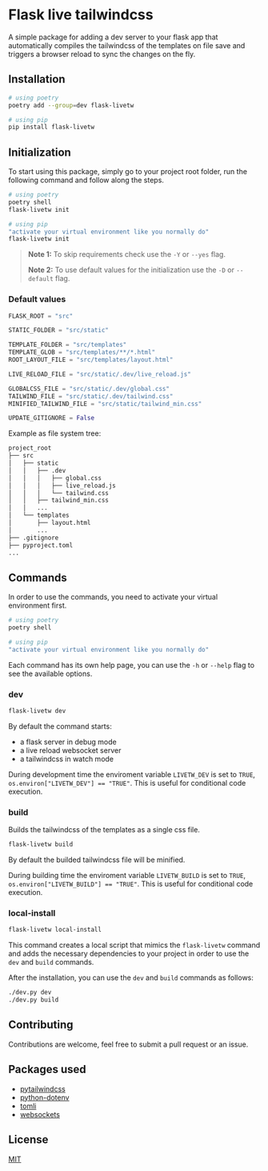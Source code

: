 # Flask live tailwindcss

A simple package for adding a dev server to your flask app that automatically compiles the tailwindcss of the templates on file save and triggers a browser reload to sync the changes on the fly.


## Installation

```bash
# using poetry
poetry add --group=dev flask-livetw

# using pip
pip install flask-livetw
```


## Initialization

To start using this package, simply go to your project root folder, run the following command and follow along the steps.

```bash
# using poetry
poetry shell
flask-livetw init

# using pip
"activate your virtual environment like you normally do"
flask-livetw init
```

> **Note 1:** To skip requirements check use the `-Y` or `--yes` flag.
>
> **Note 2:** To use default values for the initialization use the `-D` or `--default` flag.

### Default values

```py
FLASK_ROOT = "src"

STATIC_FOLDER = "src/static"

TEMPLATE_FOLDER = "src/templates"
TEMPLATE_GLOB = "src/templates/**/*.html"
ROOT_LAYOUT_FILE = "src/templates/layout.html"

LIVE_RELOAD_FILE = "src/static/.dev/live_reload.js"

GLOBALCSS_FILE = "src/static/.dev/global.css"
TAILWIND_FILE = "src/static/.dev/tailwind.css"
MINIFIED_TAILWIND_FILE = "src/static/tailwind_min.css"

UPDATE_GITIGNORE = False
```

Example as file system tree:

```txt
project_root
├── src
│   ├── static
│   │   ├── .dev
│   │   │   ├── global.css
│   │   │   ├── live_reload.js
│   │   │   └── tailwind.css
│   │   ├── tailwind_min.css
│   │   ...
│   └── templates
│       ├── layout.html
│       ...
├── .gitignore
├── pyproject.toml
...
```


## Commands

In order to use the commands, you need to activate your virtual environment first.

```bash
# using poetry
poetry shell

# using pip
"activate your virtual environment like you normally do"
```

Each command has its own help page, you can use the `-h` or `--help` flag to see the available options.

### dev

```bash
flask-livetw dev
```

By default the command starts:

- a flask server in debug mode
- a live reload websocket server
- a tailwindcss in watch mode

During development time the enviroment variable `LIVETW_DEV` is set to `TRUE`, `os.environ["LIVETW_DEV"] == "TRUE"`. This is useful for conditional code execution.

### build

Builds the tailwindcss of the templates as a single css file.

```bash
flask-livetw build
```

By default the builded tailwindcss file will be minified.

During building time the enviroment variable `LIVETW_BUILD` is set to `TRUE`, `os.environ["LIVETW_BUILD"] == "TRUE"`. This is useful for conditional code execution.

### local-install

```bash
flask-livetw local-install
```

This command creates a local script that mimics the `flask-livetw` command and adds the necessary dependencies to your project in order to use the `dev` and `build` commands.

After the installation, you can use the `dev` and `build` commands as follows:

```bash
./dev.py dev
./dev.py build
```


## Contributing

Contributions are welcome, feel free to submit a pull request or an issue.


## Packages used

- [pytailwindcss](https://github.com/timonweb/pytailwindcss)
- [python-dotenv](https://github.com/theskumar/python-dotenv)
- [tomli](https://github.com/hukkin/tomli)
- [websockets](https://github.com/python-websockets/websockets)


## License

[MIT](./LICENSE)
